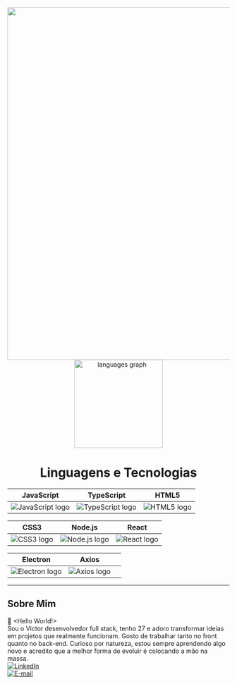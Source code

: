 <div align="center">
  <img src="https://t3.ftcdn.net/jpg/07/96/02/16/360_F_796021659_T0fEiTbS0k3iae6UdY8iBESVDBFoMqkH.jpg" heigth="800" width="800">
</div>

<div align="center">
  <img src="https://github-readme-stats.vercel.app/api/top-langs?username=victorguimaraesdev&locale=en&hide_title=false&layout=compact&card_width=400&langs_count=5&theme=merko&hide_border=false&cache_seconds=86400" height="200" alt="languages graph" />
</div>

<div align="center">
  <h1>Linguagens e Tecnologias</h1>
</div>

<div align="center">

                                                                                                                                      
| **JavaScript** | **TypeScript** | **HTML5** |
|----------------|-----------------|------------|
| ![JavaScript logo](https://cdn.jsdelivr.net/gh/devicons/devicon/icons/javascript/javascript-original.svg) | ![TypeScript logo](https://cdn.jsdelivr.net/gh/devicons/devicon/icons/typescript/typescript-original.svg) | ![HTML5 logo](https://cdn.jsdelivr.net/gh/devicons/devicon/icons/html5/html5-original.svg) |

| **CSS3** | **Node.js** | **React** |
|-----------|--------------|------------|
| ![CSS3 logo](https://cdn.jsdelivr.net/gh/devicons/devicon/icons/css3/css3-original.svg) | ![Node.js logo](https://cdn.jsdelivr.net/gh/devicons/devicon/icons/nodejs/nodejs-original.svg) | ![React logo](https://cdn.jsdelivr.net/gh/devicons/devicon/icons/react/react-original.svg) |

| **Electron** | **Axios** | |
|---------------|-----------|--|
| ![Electron logo](https://cdn.jsdelivr.net/gh/devicons/devicon/icons/electron/electron-original.svg) | ![Axios logo](https://icon.icepanel.io/Technology/svg/Azios.svg) | |











</div>



---

## Sobre Mim

👋 <Hello World!>
</br>
 Sou o Victor desenvolvedor full stack, tenho 27 e adoro
 transformar ideias em projetos que realmente funcionam.
 Gosto de trabalhar tanto no front quanto no back-end.
 Curioso por natureza, estou sempre aprendendo algo novo e
 acredito que a melhor forma de evoluir é colocando a mão
 na massa. 
 </br>
[![LinkedIn](https://img.shields.io/badge/LinkedIn-blue?logo=linkedin)](https://www.linkedin.com/in/victor-guimaraes-05b608275/?trk=opento_sprofile_goalscard)  
[![E-mail](https://img.shields.io/badge/E--mail-red?logo=gmail)](mailto:victorguimaraesmax@gmail.com)

